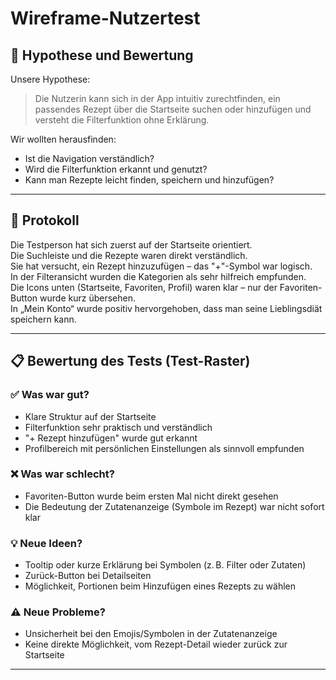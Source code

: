 # Wireframe-Nutzertest

## 🧪 Hypothese und Bewertung

Unsere Hypothese:  
> Die Nutzerin kann sich in der App intuitiv zurechtfinden, ein passendes Rezept über die Startseite suchen oder hinzufügen und versteht die Filterfunktion ohne Erklärung.

Wir wollten herausfinden:
- Ist die Navigation verständlich?
- Wird die Filterfunktion erkannt und genutzt?
- Kann man Rezepte leicht finden, speichern und hinzufügen?

---

## 📝 Protokoll

Die Testperson hat sich zuerst auf der Startseite orientiert.  
Die Suchleiste und die Rezepte waren direkt verständlich.  
Sie hat versucht, ein Rezept hinzuzufügen – das "+"-Symbol war logisch.  
In der Filteransicht wurden die Kategorien als sehr hilfreich empfunden.  
Die Icons unten (Startseite, Favoriten, Profil) waren klar – nur der Favoriten-Button wurde kurz übersehen.  
In „Mein Konto“ wurde positiv hervorgehoben, dass man seine Lieblingsdiät speichern kann.  

---

## 📋 Bewertung des Tests (Test-Raster)

### ✅ Was war gut?
- Klare Struktur auf der Startseite
- Filterfunktion sehr praktisch und verständlich
- "+ Rezept hinzufügen" wurde gut erkannt
- Profilbereich mit persönlichen Einstellungen als sinnvoll empfunden

### ❌ Was war schlecht?
- Favoriten-Button wurde beim ersten Mal nicht direkt gesehen
- Die Bedeutung der Zutatenanzeige (Symbole im Rezept) war nicht sofort klar

### 💡 Neue Ideen?
- Tooltip oder kurze Erklärung bei Symbolen (z. B. Filter oder Zutaten)
- Zurück-Button bei Detailseiten
- Möglichkeit, Portionen beim Hinzufügen eines Rezepts zu wählen

### ⚠️ Neue Probleme?
- Unsicherheit bei den Emojis/Symbolen in der Zutatenanzeige
- Keine direkte Möglichkeit, vom Rezept-Detail wieder zurück zur Startseite

---

